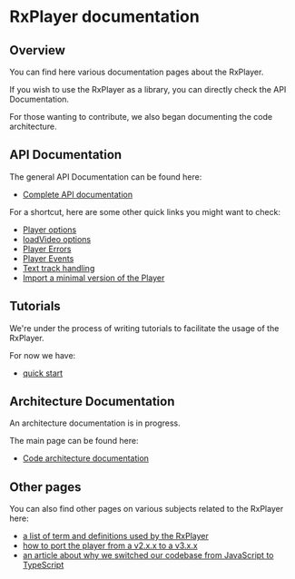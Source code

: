 # RxPlayer documentation #######################################################


## Overview ####################################################################

You can find here various documentation pages about the RxPlayer.

If you wish to use the RxPlayer as a library, you can directly check the API
Documentation.

For those wanting to contribute, we also began documenting the code
architecture.



## API Documentation ###########################################################

The general API Documentation can be found here:
  - [Complete API documentation](./api/index.md)

For a shortcut, here are some other quick links you might want to check:
  - [Player options](./api/player_options.md)
  - [loadVideo options](./api/loadVideo_options.md)
  - [Player Errors](./api/errors.md)
  - [Player Events](./api/events.md)
  - [Text track handling](./api/text_tracks.md)
  - [Import a minimal version of the Player](./api/minimal_player.md)



## Tutorials ###################################################################

We're under the process of writing tutorials to facilitate the usage of the
RxPlayer.

For now we have:
  - [quick start](./tutorials/quick_start.md)



## Architecture Documentation ##################################################

An architecture documentation is in progress.

The main page can be found here:
  - [Code architecture documentation](./architecture/index.md)



## Other pages #################################################################

You can also find other pages on various subjects related to the RxPlayer here:
  - [a list of term and definitions used by the RxPlayer](./terms.md)
  - [how to port the player from a v2.x.x to a v3.x.x](./v2_to_v3.md)
  - [an article about why we switched our codebase from JavaScript to
    TypeScript](./why_typescript.md)
